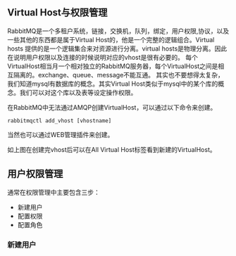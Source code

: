 ## Virtual Host与权限管理
RabbitMQ是一个多租户系统，链接，交换机，队列，绑定，用户权限,协议，以及一些其他的东西都是属于Virtual Host的，他是一个完整的逻辑组合。Virtual hosts
提供的是一个逻辑集合来对资源进行分离。virtual hosts是物理分离。因此在说明用户权限以及连接的时候说明对应的vhost是很有必要的。
每个VirtualHost相当月一个相对独立的RabbitMQ服务器，每个VirtualHost之间是相互隔离的。exchange、queue、message不能互通。
其实也不要想得太复杂，我们知道mysql有数据库的概念。其实Virtual Host类似于mysql中的某个库的概念。我们可以对这个库以及表等设定操作权限。
 
在RabbitMQ中无法通过AMQP创建VirtualHost，可以通过以下命令来创建。
```
rabbitmqctl add_vhost [vhostname]
```
当然也可以通过WEB管理插件来创建。 

如上图在创建完vhost后可以在All Virtual Host标签看到新建的VirtualHost。

## 用户权限管理
通常在权限管理中主要包含三步：
* 新建用户
* 配置权限
* 配置角色
### 新建用户

